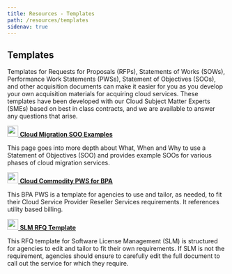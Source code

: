 ```yaml
---
title: Resources - Templates
path: /resources/templates
sidenav: true
---
```


## Templates

Templates for Requests for Proposals (RFPs), Statements of Works (SOWs), Performance Work Statements (PWSs), Statement of Objectives (SOOs), and other acquisition documents can make it easier for you as you develop your own acquisition materials for acquiring cloud services. These templates have been developed with our Cloud Subject Matter Experts (SMEs) based on best in class contracts, and we are available to answer any questions that arise.

<div class="grid-container">
<div class="grid-row">
<div class="tablet:grid-col">

[<img src="../../images/external-link-alt-solid.svg" width="25" />  **Cloud Migration SOO Examples**](/resources/soo-templates)

This page goes into more depth about What, When and Why to use a Statement of Objectives (SOO) and provides example SOOs for various phases of cloud migration services.

</div>
<div class="tablet:grid-col">

[<img src="../../images/file-word-regular.svg" width="25" />  **Cloud Commodity PWS for BPA**](/documents/Draft-Cloud-Commodity-PWS-for-BPA.doc)

This BPA PWS is a template for agencies to use and tailor, as needed, to fit their Cloud Service Provider Reseller Services requirements. It references utility based billing.

</div>
<div class="tablet:grid-col">

[<img src="../../images/file-word-regular.svg" width="25" />  **SLM RFQ Template**](/documents/RFQ-Template.docx)

This RFQ template for Software License Management (SLM) is structured for agencies to edit and tailor to fit their own requirements. If SLM is not the requirement, agencies should ensure to carefully edit the full document to call out the service for which they require.

</div>
</div>
</div>
